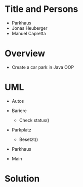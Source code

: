 
# Title and Persons
- Parkhaus 
- Jonas Heuberger
- Manuel Capretta

# Overview
   - Create a car park in Java OOP

# UML
- Autos

- Bariere
    - Check status()

- Parkplatz
    - Besetzt()

- Parkhaus

- Main

# Solution



